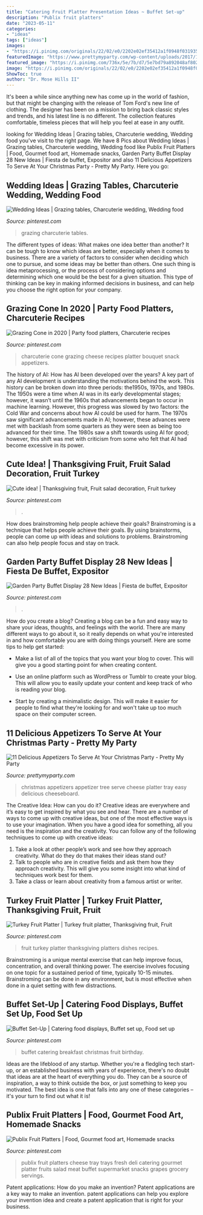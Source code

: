 ```yaml
---
title: "Catering Fruit Platter Presentation Ideas ~ Buffet Set-up"
description: "Publix fruit platters"
date: "2023-05-11"
categories:
- "ideas"
tags: ["ideas"]
images:
- "https://i.pinimg.com/originals/22/02/e0/2202e02ef35412a1f0948f031935fc8b.jpg"
featuredImage: "https://www.prettymyparty.com/wp-content/uploads/2017/11/easy-christmas-tree-cheeseboard-appetizer-e1509913649732.jpg"
featured_image: "https://i.pinimg.com/736x/5e/7b/d7/5e7bd79a892048af80257820d10752f4.jpg"
image: "https://i.pinimg.com/originals/22/02/e0/2202e02ef35412a1f0948f031935fc8b.jpg"
ShowToc: true
author: "Dr. Mose Hills II"
---
```



It's been a while since anything new has come up in the world of fashion, but that might be changing with the release of Tom Ford's new line of clothing. The designer has been on a mission to bring back classic styles and trends, and his latest line is no different. The collection features comfortable, timeless pieces that will help you feel at ease in any outfit.

	

		
looking for Wedding Ideas | Grazing tables, Charcuterie wedding, Wedding food you've visit to the right page. We have 8 Pics about Wedding Ideas | Grazing tables, Charcuterie wedding, Wedding food like Publix Fruit Platters | Food, Gourmet food art, Homemade snacks, Garden Party Buffet Display 28 New Ideas | Fiesta de buffet, Expositor and also 11 Delicious Appetizers To Serve At Your Christmas Party - Pretty My Party. Here you go:
		
    
## Wedding Ideas | Grazing Tables, Charcuterie Wedding, Wedding Food

<img loading=lazy src="https://i.pinimg.com/736x/c5/6f/6d/c56f6d6bd6210ac8312edd64aeb732d5.jpg" onerror="this.onerror=null;this.src='https://tse2.mm.bing.net/th?id=OIP.ZD7xMapxoXU_6GzzGTb6tQHaLH&amp;pid=15.1';" alt="Wedding Ideas | Grazing tables, Charcuterie wedding, Wedding food">

_Source: pinterest.com_

>grazing charcuterie tables. 

	

The different types of ideas: What makes one idea better than another?
It can be tough to know which ideas are better, especially when it comes to business. There are a variety of factors to consider when deciding which one to pursue, and some ideas may be better than others. One such thing is idea metaprocessing, or the process of considering options and determining which one would be the best for a given situation. This type of thinking can be key in making informed decisions in business, and can help you choose the right option for your company.

    
## Grazing Cone In 2020 | Party Food Platters, Charcuterie Recipes

<img loading=lazy src="https://i.pinimg.com/736x/37/9e/b0/379eb074cf03a3cd43cdda0165056be6.jpg" onerror="this.onerror=null;this.src='https://tse1.mm.bing.net/th?id=OIP.SZWwgc57c-agLSJle_dovgHaGw&amp;pid=15.1';" alt="Grazing Cone in 2020 | Party food platters, Charcuterie recipes">

_Source: pinterest.com_

>charcuterie cone grazing cheese recipes platter bouquet snack appetizers. 

	

The history of AI: How has AI been developed over the years?
A key part of any AI development is understanding the motivations behind the work. This history can be broken down into three periods: the1950s, 1970s, and 1980s. The 1950s were a time when AI was in its early developmental stages; however, it wasn’t until the 1960s that advancements began to occur in machine learning. However, this progress was slowed by two factors: the Cold War and concerns about how AI could be used for harm. The 1970s saw significant advancements made in AI; however, these advances were met with backlash from some quarters as they were seen as being too advanced for their time. The 1980s saw a shift towards using AI for good; however, this shift was met with criticism from some who felt that AI had become excessive in its power.

    
## Cute Idea! | Thanksgiving Fruit, Fruit Salad Decoration, Fruit Turkey

<img loading=lazy src="https://i.pinimg.com/736x/c4/23/84/c423848febb5869dbc851306a7fe1d9a.jpg" onerror="this.onerror=null;this.src='https://tse2.mm.bing.net/th?id=OIP.AjsSiH7s99RHqbzUlJ1CRwHaHk&amp;pid=15.1';" alt="Cute idea! | Thanksgiving fruit, Fruit salad decoration, Fruit turkey">

_Source: pinterest.com_

>. 

	

How does brainstroming help people achieve their goals?
Brainstroming is a technique that helps people achieve their goals. By using brainstorms, people can come up with ideas and solutions to problems. Brainstroming can also help people focus and stay on track.

    
## Garden Party Buffet Display 28 New Ideas | Fiesta De Buffet, Expositor

<img loading=lazy src="https://i.pinimg.com/736x/5e/7b/d7/5e7bd79a892048af80257820d10752f4.jpg" onerror="this.onerror=null;this.src='https://tse2.mm.bing.net/th?id=OIP.Jz1G21QGWBDPvQWSSZhnVgAAAA&amp;pid=15.1';" alt="Garden Party Buffet Display 28 New Ideas | Fiesta de buffet, Expositor">

_Source: pinterest.com_

>. 

	

How do you create a blog?
Creating a blog can be a fun and easy way to share your ideas, thoughts, and feelings with the world. There are many different ways to go about it, so it really depends on what you're interested in and how comfortable you are with doing things yourself. Here are some tips to help get started: 
- Make a list of all of the topics that you want your blog to cover. This will give you a good starting point for when creating content.

- Use an online platform such as WordPress or Tumblr to create your blog. This will allow you to easily update your content and keep track of who is reading your blog.

- Start by creating a minimalistic design. This will make it easier for people to find what they're looking for and won't take up too much space on their computer screen.

    
## 11 Delicious Appetizers To Serve At Your Christmas Party - Pretty My Party

<img loading=lazy src="https://www.prettymyparty.com/wp-content/uploads/2017/11/easy-christmas-tree-cheeseboard-appetizer-e1509913649732.jpg" onerror="this.onerror=null;this.src='https://tse3.mm.bing.net/th?id=OIP.YaQBrq2TP6k2V-lqhPyidwHaKX&amp;pid=15.1';" alt="11 Delicious Appetizers To Serve At Your Christmas Party - Pretty My Party">

_Source: prettymyparty.com_

>christmas appetizers appetizer tree serve cheese platter tray easy delicious cheeseboard. 

	

The Creative Idea: How can you do it?
Creative ideas are everywhere and it’s easy to get inspired by what you see and hear. There are a number of ways to come up with creative ideas, but one of the most effective ways is to use your imagination. When you have a good idea for something, all you need is the inspiration and the creativity. You can follow any of the following techniques to come up with creative ideas:
1. Take a look at other people’s work and see how they approach creativity. What do they do that makes their ideas stand out?
2. Talk to people who are in creative fields and ask them how they approach creativity. This will give you some insight into what kind of techniques work best for them.
3. Take a class or learn about creativity from a famous artist or writer.

    
## Turkey Fruit Platter | Turkey Fruit Platter, Thanksgiving Fruit, Fruit

<img loading=lazy src="https://i.pinimg.com/736x/1a/c6/32/1ac632a96041742e97cdee30e6f1a5fe--turkey-fruit-platter-fruit-platters.jpg" onerror="this.onerror=null;this.src='https://tse3.mm.bing.net/th?id=OIP.CGJu2xVwLDtCssJoHnnbqQDhEs&amp;pid=15.1';" alt="Turkey Fruit Platter | Turkey fruit platter, Thanksgiving fruit, Fruit">

_Source: pinterest.com_

>fruit turkey platter thanksgiving platters dishes recipes. 

	

Brainstroming is a unique mental exercise that can help improve focus, concentration, and overall thinking power. The exercise involves focusing on one topic for a sustained period of time, typically 10-15 minutes. Brainstroming can be done in any environment, but is most effective when done in a quiet setting with few distractions.

    
## Buffet Set-Up | Catering Food Displays, Buffet Set Up, Food Set Up

<img loading=lazy src="https://i.pinimg.com/originals/22/02/e0/2202e02ef35412a1f0948f031935fc8b.jpg" onerror="this.onerror=null;this.src='https://tse2.mm.bing.net/th?id=OIP.lwyIKELPPFkQsRBmot4afAHaJ4&amp;pid=15.1';" alt="Buffet Set-Up | Catering food displays, Buffet set up, Food set up">

_Source: pinterest.com_

>buffet catering breakfast christmas fruit birthday. 

	

Ideas are the lifeblood of any startup. Whether you're a fledgling tech start-up, or an established business with years of experience, there's no doubt that ideas are at the heart of everything you do. They can be a source of inspiration, a way to think outside the box, or just something to keep you motivated. The best idea is one that falls into any one of these categories – it's your turn to find out what it is!

    
## Publix Fruit Platters | Food, Gourmet Food Art, Homemade Snacks

<img loading=lazy src="https://i.pinimg.com/736x/d5/f9/56/d5f95672efa571c07884913cea87b003--party-trays-fruit-platters.jpg" onerror="this.onerror=null;this.src='https://tse3.mm.bing.net/th?id=OIP.ht7LdYewfWkk5NJGCdjdpQHaHa&amp;pid=15.1';" alt="Publix Fruit Platters | Food, Gourmet food art, Homemade snacks">

_Source: pinterest.com_

>publix fruit platters cheese tray trays fresh deli catering gourmet platter fruits salad meat buffet supermarket snacks grapes grocery servings. 

	

Patent applications: How do you make an invention?
Patent applications are a key way to make an invention. patent applications can help you explore your invention idea and create a patent application that is right for your business.

